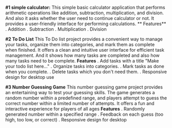**#1 simple calculator:**
 This simple basic calculator application that performs arithmetic operations like addition, subtraction, multiplication, and division. And also it asks whether the user need to continue calculator or not.
 It provides a user-friendly interface for performing calculations.
   ** Features**
      . Addition
      . Subtraction
      . Multiplication
      . Division

  **#2 To Do List**
  This To Do list project provides a convenient way to manage your tasks, organize them into categories, and mark them as complete when finished. It offers a clean and intuitive user interface for efficient task management.
  And it shows how many tasks are completed and also how many tasks need to be complete.
     **Features**
         . Add tasks with a title "Make your todo list here..."
         . Organize tasks into categories.
         . Mark tasks as done when you complete.
         . Delete tasks which you don't need them.
         . Responsive design for desktop use

   **#3 Number Guessing Game**
    This number guessing game project provides an entertaining way to test your guessing skills. The game generates a random number within a predefined range, and players attempt to guess the correct number within a limited number of attempts. 
    It offers a fun and interactive experience for players of all ages
      **Features**
          . Randomly generated number within a specified range
          . Feedback on each guess (too high, too low, or correct)
          . Responsive design for desktop

